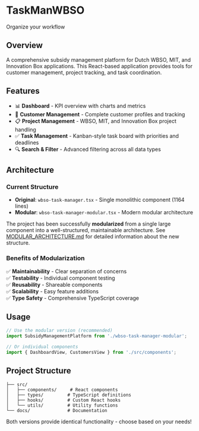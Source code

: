 # TaskManWBSO
Organize your workflow

## Overview
A comprehensive subsidy management platform for Dutch WBSO, MIT, and Innovation Box applications. This React-based application provides tools for customer management, project tracking, and task coordination.

## Features
- 📊 **Dashboard** - KPI overview with charts and metrics
- 👥 **Customer Management** - Complete customer profiles and tracking
- 📋 **Project Management** - WBSO, MIT, and Innovation Box project handling
- ✅ **Task Management** - Kanban-style task board with priorities and deadlines
- 🔍 **Search & Filter** - Advanced filtering across all data types

## Architecture

### Current Structure
- **Original**: `wbso-task-manager.tsx` - Single monolithic component (1164 lines)
- **Modular**: `wbso-task-manager-modular.tsx` - Modern modular architecture

The project has been successfully **modularized** from a single large component into a well-structured, maintainable architecture. See [MODULAR_ARCHITECTURE.md](./MODULAR_ARCHITECTURE.md) for detailed information about the new structure.

### Benefits of Modularization
✅ **Maintainability** - Clear separation of concerns  
✅ **Testability** - Individual component testing  
✅ **Reusability** - Shareable components  
✅ **Scalability** - Easy feature additions  
✅ **Type Safety** - Comprehensive TypeScript coverage  

## Usage

```typescript
// Use the modular version (recommended)
import SubsidyManagementPlatform from './wbso-task-manager-modular';

// Or individual components
import { DashboardView, CustomersView } from './src/components';
```

## Project Structure
```
├── src/
│   ├── components/     # React components
│   ├── types/         # TypeScript definitions  
│   ├── hooks/         # Custom React hooks
│   └── utils/         # Utility functions
└── docs/              # Documentation
```

Both versions provide identical functionality - choose based on your needs!
